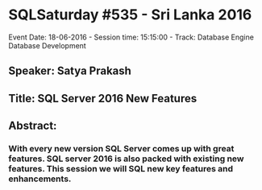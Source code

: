 # SQLSaturday #535 - Sri Lanka 2016
Event Date: 18-06-2016 - Session time: 15:15:00 - Track: Database Engine  Database Development
## Speaker: Satya Prakash
## Title: SQL Server 2016 New Features
## Abstract:
### With every new version SQL Server comes up with great features. SQL server 2016 is also packed with existing new features.  This session we will SQL new key features and enhancements.
